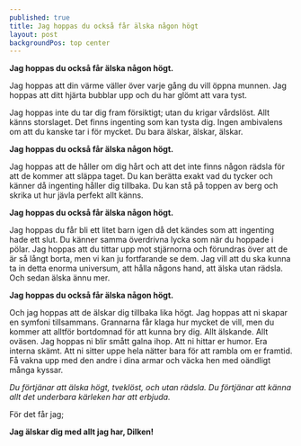 ```yaml
---
published: true
title: Jag hoppas du också får älska någon högt
layout: post
backgroundPos: top center
---
```


**Jag hoppas du också får älska någon högt.**

Jag hoppas att din värme väller över varje gång du vill öppna munnen. Jag hoppas att ditt hjärta bubblar upp och du har glömt att vara tyst.

Jag hoppas inte du tar dig fram försiktigt; utan du krigar vårdslöst. Allt känns storslaget. Det finns ingenting som kan tysta dig. Ingen ambivalens om att du kanske tar i för mycket. Du bara älskar, älskar, älskar.

**Jag hoppas du också får älska någon högt.**

Jag hoppas att de håller om dig hårt och att det inte finns någon rädsla för att de kommer att släppa taget. Du kan berätta exakt vad du tycker och känner då ingenting håller dig tillbaka. Du kan stå på toppen av berg och skrika ut hur jävla perfekt allt känns.

**Jag hoppas du också får älska någon högt.**

Jag hoppas du får bli ett litet barn igen då det kändes som att ingenting hade ett slut. Du känner samma överdrivna lycka som när du hoppade i pölar. Jag hoppas att du tittar upp mot stjärnorna och förundras över att de är så långt borta, men vi kan ju fortfarande se dem. Jag vill att du ska kunna ta in detta enorma universum, att hålla någons hand, att älska utan rädsla. Och sedan älska ännu mer.

**Jag hoppas du också får älska någon högt.**

Och jag hoppas att de älskar dig tillbaka lika högt. Jag hoppas att ni skapar en symfoni tillsammans. Grannarna får klaga hur mycket de vill, men du kommer att alltför bortdomnad för att kunna bry dig. Allt älskande. Allt oväsen. 
Jag hoppas ni blir smått galna ihop. Att ni hittar er humor. Era interna skämt. Att ni sitter uppe hela nätter bara för att rambla om er framtid. Få vakna upp med den andre i dina armar och väcka hen med oändligt många kyssar. 

*Du förtjänar att älska högt, tveklöst, och utan rädsla. Du förtjänar att känna allt det underbara kärleken har att erbjuda.*

För det får jag;

**Jag älskar dig med allt jag har, Dilken!**
